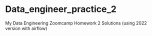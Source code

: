 # Data_engineer_practice_2
My Data Engineering Zoomcamp Homework 2 Solutions (using 2022 version with airflow) 

